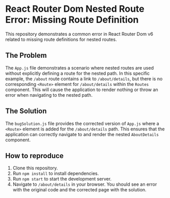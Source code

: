 # React Router Dom Nested Route Error: Missing Route Definition

This repository demonstrates a common error in React Router Dom v6 related to missing route definitions for nested routes.

## The Problem

The `App.js` file demonstrates a scenario where nested routes are used without explicitly defining a route for the nested path. In this specific example, the `/about` route contains a link to `/about/details`, but there is no corresponding `<Route>` element for `/about/details` within the `Routes` component. This will cause the application to render nothing or throw an error when navigating to the nested path.

## The Solution

The `bugSolution.js` file provides the corrected version of `App.js` where a `<Route>` element is added for the `/about/details` path.  This ensures that the application can correctly navigate to and render the nested `AboutDetails` component.

## How to reproduce

1. Clone this repository.
2. Run `npm install` to install dependencies.
3. Run `npm start` to start the development server.
4. Navigate to `/about/details` in your browser. You should see an error with the original code and the corrected page with the solution.